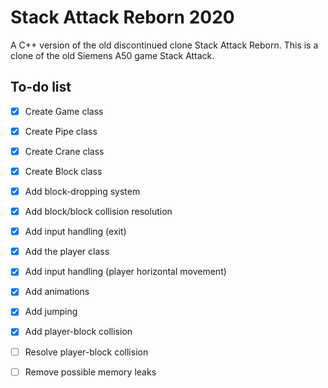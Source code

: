 # Stack Attack Reborn 2020
A C++ version of the old discontinued clone Stack Attack Reborn.
This is a clone of the old Siemens A50 game Stack Attack.

## To-do list
- [X] Create Game class
- [X] Create Pipe class
- [X] Create Crane class
- [X] Create Block class
- [X] Add block-dropping system
- [X] Add block/block collision resolution
- [X] Add input handling (exit)
- [X] Add the player class
- [X] Add input handling (player horizontal movement)
- [X] Add animations
- [X] Add jumping
- [X] Add player-block collision    
- [ ] Resolve player-block collision
- [ ] Remove possible memory leaks


